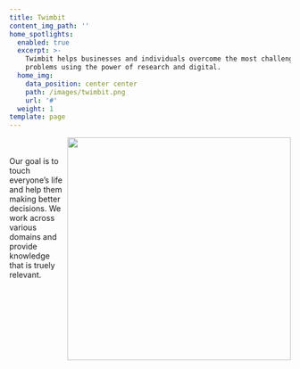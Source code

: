 ```yaml
---
title: Twimbit
content_img_path: ''
home_spotlights:
  enabled: true
  excerpt: >-
    Twimbit helps businesses and individuals overcome the most challenging
    problems using the power of research and digital.
  home_img:
    data_position: center center
    path: /images/twimbit.png
    url: '#'
  weight: 1
template: page
---
```

<img src="blob:https://opensource.twimbit.com/9fda42ce-5878-4c09-9f7f-70a6283ac3d3" height="400px" align="right">
<br><br> Our goal is to touch everyone’s life and help them making better decisions. We work across various domains and provide knowledge that is truely relevant.



